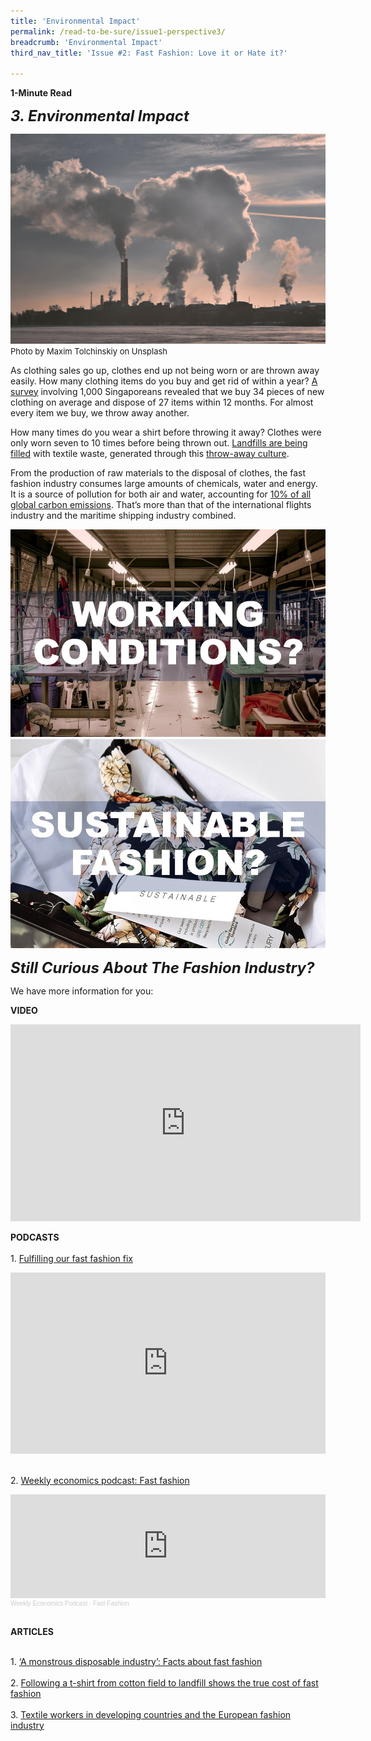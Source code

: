 ```yaml
---
title: 'Environmental Impact'
permalink: /read-to-be-sure/issue1-perspective3/
breadcrumb: 'Environmental Impact'
third_nav_title: 'Issue #2: Fast Fashion: Love it or Hate it?'

---
```


**1-Minute Read**</br>

***<font size=5>3. Environmental Impact</font>***

![](../images/maxim-tolchinskiy-W3y2crFkVIs-unsplash.jpg)<font size="2">Photo by Maxim Tolchinskiy on Unsplash</font>

As clothing sales go up, clothes end up not being worn or are thrown away easily. How many clothing items do you buy and get rid of within a year? [A survey](https://www.channelnewsasia.com/singapore/bursting-seams-singapores-cast-clothing-1035441) involving 1,000 Singaporeans revealed that we buy 34 pieces of new clothing on average and dispose of 27 items within 12 months. For almost every item we buy, we throw away another.

How many times do you wear a shirt before throwing it away? Clothes were only worn seven to 10 times before being thrown out. [Landfills are being filled](https://emf.thirdlight.com/link/2axvc7eob8zx-za4ule/@/download/1) with textile waste, generated through this [throw-away culture](https://www.channelnewsasia.com/singapore/bursting-seams-singapores-cast-clothing-1035441). 

From the production of raw materials to the disposal of clothes, the fast fashion industry consumes large amounts of chemicals, water and energy. It is a source of pollution for both air and water, accounting for [10% of all global carbon emissions](https://www.europarl.europa.eu/RegData/etudes/BRIE/2019/633143/EPRS_BRI(2019)633143_EN.pdf). That’s more than that of the international flights industry and the maritime shipping industry combined.

<div>
<div class="row is-multiline">
    <div class="col is-half-desktop is-half-tablet">
<a href="/read-to-be-sure/issue1-perspective4/"><img src="../images/rtbs1-perspective4.jpg" alt="image 2"></a>
</div>
    <div class="col is-half-desktop is-half-tablet">
<a href="/read-to-be-sure/issue1-perspective5/"><img src="../images/rtbs1-perspective5.jpg" alt="image 4"></a>
</div>
</div>	
</div>


***<font size=5>Still  Curious About The Fashion Industry?</font>***

We have more information for you:

**VIDEO**<br/>

<iframe width="560" height="315" src="https://www.youtube.com/embed/n75jVQTUEE8" title="YouTube video player" frameborder="0" allow="accelerometer; autoplay; clipboard-write; encrypted-media; gyroscope; picture-in-picture" allowfullscreen></iframe>

</br>

**PODCASTS**<br/><br/>1.    [Fulfilling our fast fashion fix](https://www.npr.org/2021/08/03/1024284959/fulfilling-our-fast-fashion-fix)<br/>

<iframe src="https://www.npr.org/player/embed/1024284959/1024333811" width="100%" height="290" frameborder="0" scrolling="no" title="NPR embedded audio player"></iframe>

<br/>2.    [Weekly economics podcast: Fast fashion](https://neweconomics.org/2021/08/weekly-economics-podcast-fast-fashion) <br/>

<iframe width="100%" height="166" scrolling="no" frameborder="no" allow="autoplay" src="https://w.soundcloud.com/player/?url=https%3A//api.soundcloud.com/tracks/1098781573&color=ff5500"></iframe><div style="font-size: 10px; color: #cccccc;line-break: anywhere;word-break: normal;overflow: hidden;white-space: nowrap;text-overflow: ellipsis; font-family: Interstate,Lucida Grande,Lucida Sans Unicode,Lucida Sans,Garuda,Verdana,Tahoma,sans-serif;font-weight: 100;"><a href="https://soundcloud.com/weeklyeconomicspodcast" title="Weekly Economics Podcast" target="_blank" style="color: #cccccc; text-decoration: none;">Weekly Economics Podcast</a> · <a href="https://soundcloud.com/weeklyeconomicspodcast/fast-fashion" title="Fast Fashion" target="_blank" style="color: #cccccc; text-decoration: none;">Fast Fashion</a></div>

<br/>

**ARTICLES**<br/>

<br/>1.    [‘A monstrous disposable industry’: Facts about fast fashion](https://unearthed.greenpeace.org/2019/09/12/fast-facts-about-fast-fashion/)<br/><br/> 2.    [Following a t-shirt from cotton field to landfill shows the true cost of fast fashion](https://theconversation.com/following-a-t-shirt-from-cotton-field-to-landfill-shows-the-true-cost-of-fast-fashion-127363)<br/><br/> 3.    [Textile workers in developing countries and the European fashion industry](https://www.europarl.europa.eu/RegData/etudes/BRIE/2020/652025/EPRS_BRI(2020)652025_EN.pdf)<br/>